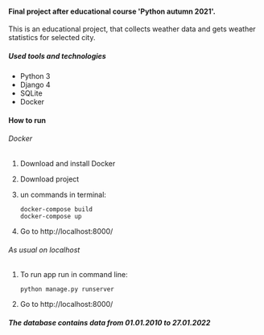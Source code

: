 #### Final project after educational course 'Python autumn 2021'.
This is an educational project, that collects weather data and gets weather 
statistics for selected city.

##### Used tools and technologies
- Python 3
- Django 4
- SQLite
- Docker

#### How to run
###### Docker
1. Download and install Docker 
2. Download project
3. un commands in terminal:

       docker-compose build
       docker-compose up 
    
4. Go to http://localhost:8000/


###### As usual on localhost
1. To run app run in command line:

       python manage.py runserver
    
2. Go to http://localhost:8000/


##### The database contains data from 01.01.2010 to 27.01.2022
